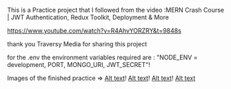 This is a Practice project that I followed from the
video :MERN Crash Course | JWT Authentication, Redux Toolkit, Deployment & More

https://www.youtube.com/watch?v=R4AhvYORZRY&t=9848s

thank you Traversy Media for sharing this project

for the .env
the environment variables required are :
"NODE_ENV = development, PORT, MONGO_URI, JWT_SECRET"!

Images of the finished practice =>
[Alt text](Mern-Auth-Practice-homePage.JPG)!
[Alt text](Mern-Auth-Practice-ProfilePage.JPG)!
[Alt text](Mern-Auth-Practice-SignInPage.JPG)!
[Alt text](Mern-Auth-Practice-SignUPPage.JPG)
